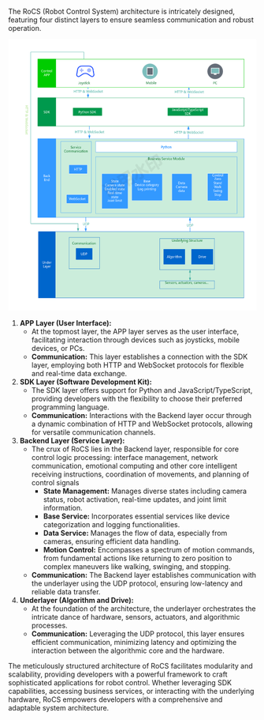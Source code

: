 

The RoCS (Robot Control System) architecture is intricately designed, featuring four distinct layers to ensure seamless communication and robust operation.

![1700465921800](../../image/softwarearchitecture/1700465921800.png "size:40%")

1. **APP Layer (User Interface):**
   * At the topmost layer, the APP layer serves as the user interface, facilitating interaction through devices such as joysticks, mobile devices, or PCs.
   * **Communication:** This layer establishes a connection with the SDK layer, employing both HTTP and WebSocket protocols for flexible and real-time data exchange.
2. **SDK Layer (Software Development Kit):**
   * The SDK layer offers support for Python and JavaScript/TypeScript, providing developers with the flexibility to choose their preferred programming language.
   * **Communication:** Interactions with the Backend layer occur through a dynamic combination of HTTP and WebSocket protocols, allowing for versatile communication channels.
3. **Backend Layer (Service Layer):**
   * The crux of RoCS lies in the Backend layer,  responsible for core control logic processing:
     interface management, network communication, emotional computing and other core intelligent receiving instructions, coordination of movements, and planning of control signals
     * **State Management:** Manages diverse states including camera status, robot activation, real-time updates, and joint limit information.
     * **Base Service:** Incorporates essential services like device categorization and logging functionalities.
     * **Data Service:** Manages the flow of data, especially from cameras, ensuring efficient data handling.
     * **Motion Control:** Encompasses a spectrum of motion commands, from fundamental actions like returning to zero position to complex maneuvers like walking, swinging, and stopping.
   * **Communication:** The Backend layer establishes communication with the underlayer using the UDP protocol, ensuring low-latency and reliable data transfer.
4. **Underlayer (Algorithm and Drive):**
   * At the foundation of the architecture, the underlayer orchestrates the intricate dance of hardware, sensors, actuators, and algorithmic processes.
   * **Communication:** Leveraging the UDP protocol, this layer ensures efficient communication, minimizing latency and optimizing the interaction between the algorithmic core and the hardware.

The meticulously structured architecture of RoCS facilitates modularity and scalability, providing developers with a powerful framework to craft sophisticated applications for robot control. Whether leveraging SDK capabilities, accessing business services, or interacting with the underlying hardware, RoCS empowers developers with a comprehensive and adaptable system architecture.
